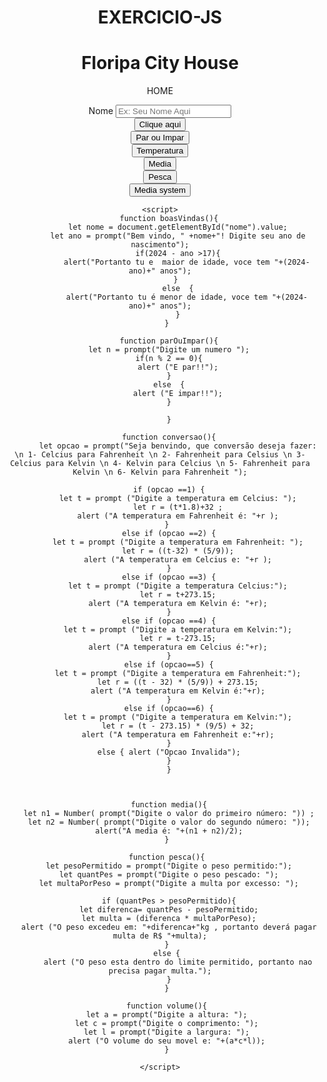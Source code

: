 # EXERCICIO-JS
<!DOCTYPE html>
<html lang="pt-br">
<head>
    <meta charset="UTF-8">
    <meta name="viewport" content="width=device-width, initial-scale=1.0">
    <title>Maos na massa📘</title>
</head>
<body style="text-align: center;">
    <!--Tipo de tamanho da fonte (h1 ,h2 ,h3, h4, h5, h6.)-->
 <!--input = onde inserimos nossas informacoes  {br= quebra linha}-->
    <h1>Floripa City House</h1>  <!--Titulo-->
    <p>HOME</p>  <!--Parágrafo-->
    <label for="nome">Nome</label>
    <input id="nome" type="text" placeholder="Ex: Seu Nome Aqui"><br> 
    <button onclick="boasVindas()">Clique aqui</button><br>
    <button onclick="parOuImpar()">Par ou Impar</button><br>
    <button onclick="conversao()">Temperatura</button><br>
    <button onclick="media()">Media</button><br>
    <button onclick="pesca()">Pesca</button><br>
    <button onclick="pagcalcmed()">Media system</button>
        
    <script>
        function boasVindas(){
            let nome = document.getElementById("nome").value;
            let ano = prompt("Bem vindo, " +nome+"! Digite seu ano de nascimento");
            if(2024 - ano >17){
                alert("Portanto tu e  maior de idade, voce tem "+(2024-ano)+" anos");
            } 
            else  {
                alert("Portanto tu é menor de idade, voce tem "+(2024-ano)+" anos");
            }
        } 

        function parOuImpar(){
        let n = prompt("Digite um numero ");
        if(n % 2 == 0){
            alert ("E par!!");
        }
        else  {
            alert ("E impar!!");
        }

        }

        function conversao(){
            let opcao = prompt("Seja benvindo, que conversão deseja fazer: \n 1- Celcius para Fahrenheit \n 2- Fahrenheit para Celsius \n 3- Celcius para Kelvin \n 4- Kelvin para Celcius \n 5- Fahrenheit para Kelvin \n 6- Kelvin para Fahrenheit ");
            
        if (opcao ==1) {
            let t = prompt ("Digite a temperatura em Celcius: ");
            let r = (t*1.8)+32 ;
            alert ("A temperatura em Fahrenheit é: "+r );
        } 
        else if (opcao ==2) {
            let t = prompt ("Digite a temperatura em Fahrenheit: ");
            let r = ((t-32) * (5/9));
            alert ("A temperatura em Celcius e: "+r );
        }
        else if (opcao ==3) {
            let t = prompt ("Digite a temperatura Celcius:");
            let r = t+273.15;
            alert ("A temperatura em Kelvin é: "+r);
        }
        else if (opcao ==4) {
            let t = prompt ("Digite a temperatura em Kelvin:");
            let r = t-273.15;
            alert ("A temperatura em Celcius é:"+r);
        }
        else if (opcao==5) {
            let t = prompt ("Digite a temperatura em Fahrenheit:");
            let r = ((t - 32) * (5/9)) + 273.15;
            alert ("A temperatura em Kelvin é:"+r);
        }
        else if (opcao==6) {
            let t = prompt ("Digite a temperatura em Kelvin:");
            let r = (t - 273.15) * (9/5) + 32;
            alert ("A temperatura em Fahrenheit e:"+r);
        }
        else { alert ("Opcao Invalida");
        }
        }
  
        

        function media(){
        let n1 = Number( prompt("Digite o valor do primeiro número: ")) ;
        let n2 = Number( prompt("Digite o valor do segundo número: "));
        alert("A media é: "+(n1 + n2)/2);
       }

       function pesca(){
        let pesoPermitido = prompt("Digite o peso permitido:");
        let quantPes = prompt("Digite o peso pescado: ");
        let multaPorPeso = prompt("Digite a multa por excesso: ");
        
        if (quantPes > pesoPermitido){
        let diferenca= quantPes - pesoPermitido;
        let multa = (diferenca * multaPorPeso);
        alert ("O peso excedeu em: "+diferenca+"kg , portanto deverá pagar multa de R$ "+multa);
       }
        else { 
            alert ("O peso esta dentro do limite permitido, portanto nao precisa pagar multa.");
        }
       }

       function volume(){
       let a = prompt("Digite a altura: ");
       let c = prompt("Digite o comprimento: ");
       let l = prompt("Digite a largura: ");
       alert ("O volume do seu movel e: "+(a*c*l));
       }

    </script>
</body>
</html>

